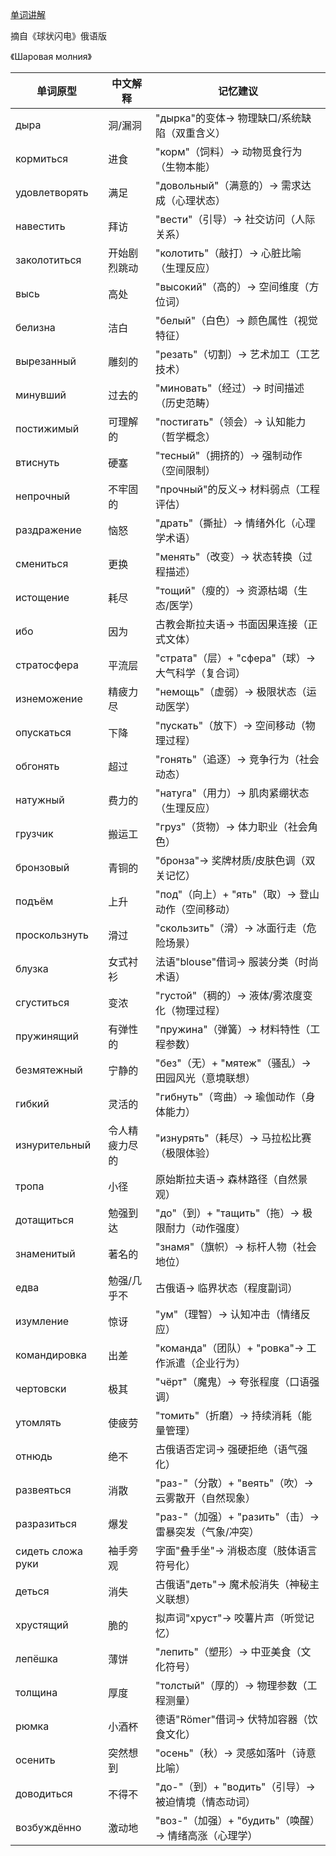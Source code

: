 [单词讲解]()

摘自《球状闪电》俄语版

《Шаровая молния》

| 单词原型          | 中文解释               | 记忆建议                                   |
|-----------------|----------------------|------------------------------------------|
| дыра            | 洞/漏洞              | "дырка"的变体→ 物理缺口/系统缺陷（双重含义）           |
| кормиться       | 进食                 | "корм"（饲料）→ 动物觅食行为（生物本能）              |
| удовлетворять   | 满足                 | "довольный"（满意的）→ 需求达成（心理状态）            |
| навестить       | 拜访                 | "вести"（引导）→ 社交访问（人际关系）                |
| заколотиться    | 开始剧烈跳动          | "колотить"（敲打）→ 心脏比喻（生理反应）              |
| высь            | 高处                 | "высокий"（高的）→ 空间维度（方位词）                |
| белизна         | 洁白                 | "белый"（白色）→ 颜色属性（视觉特征）                |
| вырезанный      | 雕刻的               | "резать"（切割）→ 艺术加工（工艺技术）               |
| минувший        | 过去的               | "миновать"（经过）→ 时间描述（历史范畴）              |
| постижимый      | 可理解的             | "постигать"（领会）→ 认知能力（哲学概念）             |
| втиснуть        | 硬塞                 | "тесный"（拥挤的）→ 强制动作（空间限制）              |
| непрочный       | 不牢固的             | "прочный"的反义→ 材料弱点（工程评估）                |
| раздражение     | 恼怒                 | "драть"（撕扯）→ 情绪外化（心理学术语）              |
| смениться       | 更换                 | "менять"（改变）→ 状态转换（过程描述）               |
| истощение       | 耗尽                 | "тощий"（瘦的）→ 资源枯竭（生态/医学）               |
| ибо             | 因为                 | 古教会斯拉夫语→ 书面因果连接（正式文体）               |
| стратосфера     | 平流层               | "страта"（层）+ "сфера"（球）→ 大气科学（复合词）      |
| изнеможение     | 精疲力尽             | "немощь"（虚弱）→ 极限状态（运动医学）               |
| опускаться      | 下降                 | "пускать"（放下）→ 空间移动（物理过程）               |
| обгонять        | 超过                 | "гонять"（追逐）→ 竞争行为（社会动态）               |
| натужный        | 费力的               | "натуга"（用力）→ 肌肉紧绷状态（生理反应）             |
| грузчик         | 搬运工               | "груз"（货物）→ 体力职业（社会角色）                 |
| бронзовый       | 青铜的               | "бронза"→ 奖牌材质/皮肤色调（双关记忆）               |
| подъём          | 上升                 | "под"（向上）+ "ять"（取）→ 登山动作（空间移动）        |
| проскользнуть   | 滑过                 | "скользить"（滑）→ 冰面行走（危险场景）               |
| блузка          | 女式衬衫             | 法语"blouse"借词→ 服装分类（时尚术语）                |
| сгуститься      | 变浓                 | "густой"（稠的）→ 液体/雾浓度变化（物理过程）           |
| пружинящий      | 有弹性的             | "пружина"（弹簧）→ 材料特性（工程参数）               |
| безмятежный     | 宁静的               | "без"（无）+ "мятеж"（骚乱）→ 田园风光（意境联想）       |
| гибкий          | 灵活的               | "гибнуть"（弯曲）→ 瑜伽动作（身体能力）                |
| изнурительный   | 令人精疲力尽的       | "изнурять"（耗尽）→ 马拉松比赛（极限体验）              |
| тропа           | 小径                 | 原始斯拉夫语→ 森林路径（自然景观）                   |
| дотащиться      | 勉强到达             | "до"（到）+ "тащить"（拖）→ 极限耐力（动作强度）         |
| знаменитый      | 著名的               | "знамя"（旗帜）→ 标杆人物（社会地位）                 |
| едва            | 勉强/几乎不          | 古俄语→ 临界状态（程度副词）                       |
| изумление       | 惊讶                 | "ум"（理智）→ 认知冲击（情绪反应）                   |
| командировка     | 出差                 | "команда"（团队）+ "ровка"→ 工作派遣（企业行为）        |
| чертовски       | 极其                 | "чёрт"（魔鬼）→ 夸张程度（口语强调）                  |
| утомлять        | 使疲劳               | "томить"（折磨）→ 持续消耗（能量管理）                |
| отнюдь          | 绝不                 | 古俄语否定词→ 强硬拒绝（语气强化）                   |
| развеяться      | 消散                 | "раз-"（分散）+ "веять"（吹）→ 云雾散开（自然现象）      |
| разразиться     | 爆发                 | "раз-"（加强）+ "разить"（击）→ 雷暴突发（气象/冲突）    |
| сидеть сложа руки | 袖手旁观           | 字面"叠手坐"→ 消极态度（肢体语言符号化）               |
| деться          | 消失                 | 古俄语"деть"→ 魔术般消失（神秘主义联想）               |
| хрустящий       | 脆的                 | 拟声词"хруст"→ 咬薯片声（听觉记忆）                 |
| лепёшка         | 薄饼                 | "лепить"（塑形）→ 中亚美食（文化符号）                |
| толщина         | 厚度                 | "толстый"（厚的）→ 物理参数（工程测量）               |
| рюмка           | 小酒杯               | 德语"Römer"借词→ 伏特加容器（饮食文化）              |
| осенить         | 突然想到             | "осень"（秋）→ 灵感如落叶（诗意比喻）                 |
| доводиться      | 不得不               | "до-"（到）+ "водить"（引导）→ 被迫情境（情态动词）     |
| возбуждённо     | 激动地               | "воз-"（加强）+ "будить"（唤醒）→ 情绪高涨（心理学）     |